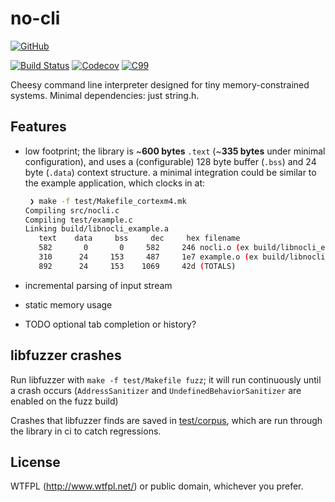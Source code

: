 # no-cli

[![GitHub](https://img.shields.io/badge/GitHub-noahp%2Fnocli-8da0cb?style=for-the-badge&logo=github)](https://github.com/noahp/nocli)

[![Build Status](https://img.shields.io/travis/noahp/nocli.svg?style=for-the-badge)](https://travis-ci.org/noahp/nocli)
[![Codecov](https://img.shields.io/codecov/c/github/noahp/nocli.svg?style=for-the-badge)](https://codecov.io/gh/noahp/nocli)
[![C99](https://img.shields.io/badge/language-C99-blue.svg?style=for-the-badge)](http://www.open-std.org/jtc1/sc22/wg14/www/docs/n1256.pdf)

Cheesy command line interpreter designed for tiny memory-constrained systems.
Minimal dependencies: just string.h.

## Features

* low footprint; the library is ~**600 bytes** `.text` (~**335 bytes** under
  minimal configuration), and uses a (configurable) 128 byte buffer (`.bss`) and
  24 byte (`.data`) context structure. a minimal integration could be similar to
  the example application, which clocks in at:

   ```bash
    ❯ make -f test/Makefile_cortexm4.mk
   Compiling src/nocli.c
   Compiling test/example.c
   Linking build/libnocli_example.a
      text    data     bss     dec     hex filename
      582       0       0     582     246 nocli.o (ex build/libnocli_example.a)
      310      24     153     487     1e7 example.o (ex build/libnocli_example.a)
      892      24     153    1069     42d (TOTALS)
   ```

* incremental parsing of input stream
* static memory usage
* TODO optional tab completion or history?

## libfuzzer crashes

Run libfuzzer with `make -f test/Makefile fuzz`; it will run continuously until
a crash occurs (`AddressSanitizer` and `UndefinedBehaviorSanitizer` are enabled
on the fuzz build)

Crashes that libfuzzer finds are saved in [test/corpus](test/corpus), which are
run through the library in ci to catch regressions.

## License

WTFPL (http://www.wtfpl.net/) or public domain, whichever you prefer.
